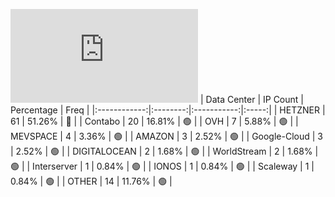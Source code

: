 ![Diagramm](https://github.com/obajay/StateSync-snapshots/blob/main/Projects/Dymension/1/README.md)
| Data Center | IP Count | Percentage | Freq |
|:------------:|:--------:|:-----------:|:-----:|
| HETZNER | 61 | 51.26% | 🔴 |
| Contabo | 20 | 16.81% | 🟢 |
| OVH | 7 | 5.88% | 🟢 |
| MEVSPACE | 4 | 3.36% | 🟢 |
| AMAZON | 3 | 2.52% | 🟢 |
| Google-Cloud | 3 | 2.52% | 🟢 |
| DIGITALOCEAN | 2 | 1.68% | 🟢 |
| WorldStream | 2 | 1.68% | 🟢 |
| Interserver | 1 | 0.84% | 🟢 |
| IONOS | 1 | 0.84% | 🟢 |
| Scaleway | 1 | 0.84% | 🟢 |
| OTHER | 14 | 11.76% | 🟢 |